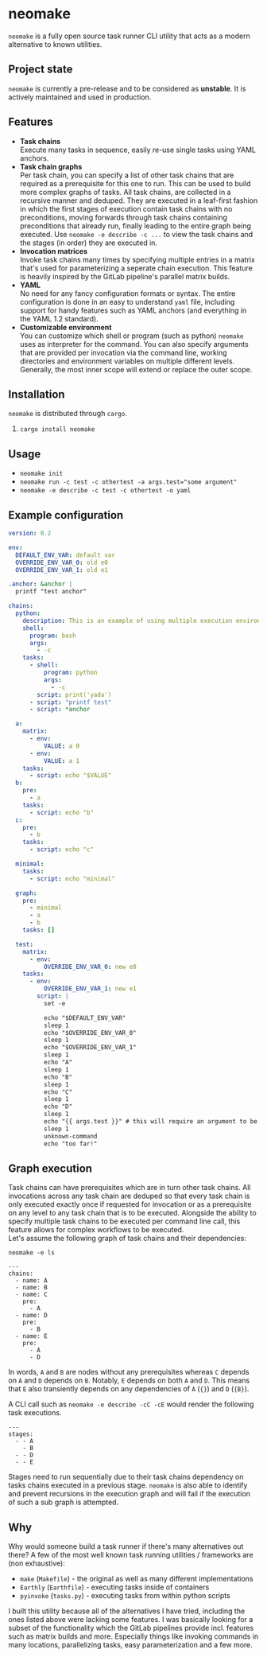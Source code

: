 # neomake

`neomake` is a fully open source task runner CLI utility that acts as a modern alternative to known utilities.

## Project state

`neomake` is currently a pre-release and to be considered as **unstable**. It is actively maintained and used in production.

## Features

- **Task chains**\
  Execute many tasks in sequence, easily re-use single tasks using YAML anchors.
- **Task chain graphs**\
  Per task chain, you can specify a list of other task chains that are required as a prerequisite for this one to run. This can be used to build more complex graphs of tasks. All task chains, are collected in a recursive manner and deduped. They are executed in a leaf-first fashion in which the first stages of execution contain task chains with no preconditions, moving forwards through task chains containing preconditions that already run, finally leading to the entire graph being executed. Use `neomake -e describe -c ...` to view the task chains and the stages (in order) they are executed in.
- **Invocation matrices**\
  Invoke task chains many times by specifying multiple entries in a matrix that's used for parameterizing a seperate chain execution. This feature is heavily inspired by the GitLab pipeline's parallel matrix builds.
- **YAML**\
  No need for any fancy configuration formats or syntax. The entire configuration is done in an easy to understand `yaml` file, including support for handy features such as YAML anchors (and everything in the YAML 1.2 standard).
- **Customizable environment**\
  You can customize which shell or program (such as python) `neomake` uses as interpreter for the command. You can also specify arguments that are provided per invocation via the command line, working directories and environment variables on multiple different levels. Generally, the most inner scope will extend or replace the outer scope.

## Installation

`neomake` is distributed through `cargo`.

1) `cargo install neomake`

## Usage

- `neomake init`
- `neomake run -c test -c othertest -a args.test="some argument"`
- `neomake -e describe -c test -c othertest -o yaml`

## Example configuration

```yaml
version: 0.2

env:
  DEFAULT_ENV_VAR: default var
  OVERRIDE_ENV_VAR_0: old e0
  OVERRIDE_ENV_VAR_1: old e1

.anchor: &anchor |
  printf "test anchor"

chains:
  python:
    description: This is an example of using multiple execution environments (shell and python).
    shell:
      program: bash
      args:
        - -c
    tasks:
      - shell:
          program: python
          args:
            - -c
        script: print('yada')
      - script: "printf test"
      - script: *anchor

  a:
    matrix:
      - env:
          VALUE: a 0
      - env:
          VALUE: a 1
    tasks:
      - script: echo "$VALUE"
  b:
    pre:
      - a
    tasks:
      - script: echo "b"
  c:
    pre:
      - b
    tasks:
      - script: echo "c"

  minimal:
    tasks:
      - script: echo "minimal"

  graph:
    pre:
      - minimal
      - a
      - b
    tasks: []

  test:
    matrix:
      - env:
          OVERRIDE_ENV_VAR_0: new e0
    tasks:
      - env:
          OVERRIDE_ENV_VAR_1: new e1
        script: |
          set -e

          echo "$DEFAULT_ENV_VAR"
          sleep 1
          echo "$OVERRIDE_ENV_VAR_0"
          sleep 1
          echo "$OVERRIDE_ENV_VAR_1"
          sleep 1
          echo "A"
          sleep 1
          echo "B"
          sleep 1
          echo "C"
          sleep 1
          echo "D"
          sleep 1
          echo "{{ args.test }}" # this will require an argument to be passed via '-a args.test="some-argument"'
          sleep 1
          unknown-command
          echo "too far!"
```

## Graph execution

Task chains can have prerequisites which are in turn other task chains. All invocations across any task chain are deduped so that every task chain is only executed exactly once if requested for invocation or as a prerequisite on any level to any task chain that is to be executed. Alongside the ability to specify multiple task chains to be executed per command line call, this feature allows for complex workflows to be executed.\
Let's assume the following graph of task chains and their dependencies:

`neomake -e ls`

```
---
chains:
  - name: A
  - name: B
  - name: C
    pre:
      - A
  - name: D
    pre:
      - B
  - name: E
    pre:
      - A
      - D
```

In words, `A` and `B` are nodes without any prerequisites whereas `C` depends on `A` and `D` depends on `B`. Notably, `E` depends on both `A` and `D`. This means that `E` also transiently depends on any dependencies of `A` (`{}`) and `D` (`{B}`).

A CLI call such as `neomake -e describe -cC -cE` would render the following task executions.

```
---
stages:
  - - A
    - B
  - - D
  - - E
```

Stages need to run sequentially due to their task chains dependency on tasks chains executed in a previous stage. `neomake` is also able to identify and prevent recursions in the execution graph and will fail if the execution of such a sub graph is attempted.

## Why

Why would someone build a task runner if there's many alternatives out there? A few of the most well known task running utilities / frameworks are (non exhaustive):

* `make` (`Makefile`) - the original as well as many different implementations
* `Earthly` (`Earthfile`) - executing tasks inside of containers
* `pyinvoke` (`tasks.py`) - executing tasks from within python scripts

I built this utility because all of the alternatives I have tried, including the ones listed above were lacking some features. I was basically looking for a subset of the functionality which the GitLab pipelines provide incl. features such as matrix builds and more. Especially things like invoking commands in many locations, parallelizing tasks, easy parameterization and a few more.
